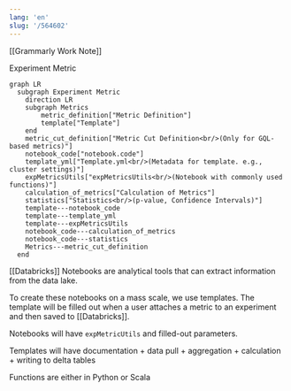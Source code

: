 ```yaml
---
lang: 'en'
slug: '/564602'
---
```


[[Grammarly Work Note]]

Experiment Metric

```mermaid
graph LR
  subgraph Experiment Metric
    direction LR
    subgraph Metrics
	    metric_definition["Metric Definition"]
	    template["Template"]
    end
    metric_cut_definition["Metric Cut Definition<br/>(Only for GQL-based metrics)"]
    notebook_code["notebook.code"]
    template_yml["Template.yml<br/>(Metadata for template. e.g., cluster settings)"]
    expMetricsUtils["expMetricsUtils<br/>(Notebook with commonly used functions)"]
    calculation_of_metrics["Calculation of Metrics"]
    statistics["Statistics<br/>(p-value, Confidence Intervals)"]
    template---notebook_code
    template---template_yml
    template---expMetricsUtils
    notebook_code---calculation_of_metrics
    notebook_code---statistics
    Metrics---metric_cut_definition
  end
```

[[Databricks]] Notebooks are analytical tools that can extract information from the data lake.

To create these notebooks on a mass scale, we use templates. The template will be filled out when a user attaches a metric to an experiment and then saved to [[Databricks]].

Notebooks will have `expMetricUtils` and filled-out parameters.

Templates will have documentation + data pull + aggregation + calculation + writing to delta tables

Functions are either in Python or Scala
